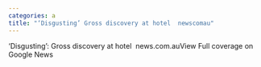 ```yaml
---
categories: a
title: "‘Disgusting’ Gross discovery at hotel  newscomau"
---
```

‘Disgusting’: Gross discovery at hotel&nbsp;&nbsp;news.com.auView Full coverage on Google News